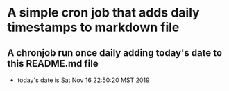 A simple cron job that adds daily timestamps to markdown file
============================================================
## A chronjob run once daily adding today's date to this README.md file
* today's date is Sat Nov 16 22:50:20 MST 2019
